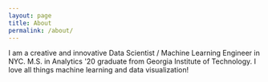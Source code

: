 ```yaml
---
layout: page
title: About
permalink: /about/
---
```


I am a creative and innovative Data Scientist / Machine Learning Engineer in NYC. M.S. in Analytics '20 graduate from Georgia Institute of Technology. I love all things machine learning and data visualization!